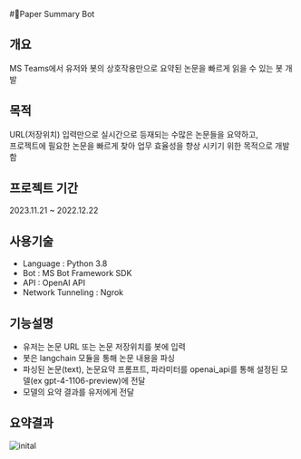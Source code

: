 #Paper Summary Bot

## 개요
MS Teams에서 유저와 봇의 상호작용만으로 요약된 논문을 빠르게 읽을 수 있는 봇 개발

## 목적
URL(저장위치) 입력만으로 실시간으로 등재되는 수많은 논문들을 요약하고, <br>
프로젝트에 필요한 논문을 빠르게 찾아 업무 효율성을 향상 시키기 위한 목적으로 개발함

## 프로젝트 기간 
2023.11.21 ~ 2022.12.22

## 사용기술
- Language : Python 3.8 <br>
- Bot : MS Bot Framework SDK<br>
- API : OpenAI API<br>
- Network Tunneling : Ngrok

## 기능설명
- 유저는 논문 URL 또는 논문 저장위치를 봇에 입력
- 봇은 langchain 모듈을 통해 논문 내용을 파싱
- 파싱된 논문(text), 논문요약 프롬프트, 파라미터를 openai_api를 통해 설정된 모델(ex gpt-4-1106-preview)에 전달
- 모델의 요약 결과를 유저에게 전달

## 요약결과

![inital](https://github.com/Kingthegarden/paper_summary_bot/assets/63918254/424a170d-20eb-42d2-b42b-3f2c7467e213)
